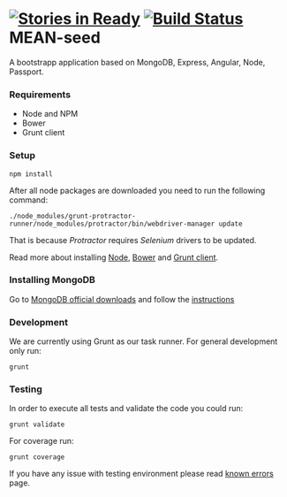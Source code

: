 [![Stories in Ready](https://badge.waffle.io/MakingSense/mean-seed.png?label=ready&title=Ready)](https://waffle.io/MakingSense/mean-seed) [![Build Status](https://travis-ci.org/MakingSense/mean-seed.svg?branch=master)](https://travis-ci.org/MakingSense/mean-seed)
MEAN-seed
=========

A bootstrapp application based on MongoDB, Express, Angular, Node, Passport.

### Requirements

- Node and NPM
- Bower
- Grunt client

### Setup

```
npm install
```

After all node packages are downloaded you need to run the following command:

```
./node_modules/grunt-protractor-runner/node_modules/protractor/bin/webdriver-manager update
```

That is because *Protractor* requires *Selenium* drivers to be updated.

Read more about installing [Node](https://nodejs.org/download/), [Bower](http://bower.io/) and [Grunt client](http://gruntjs.com/getting-started).

### Installing MongoDB

Go to [MongoDB official downloads](http://www.mongodb.org/downloads) and follow the [instructions](http://docs.mongodb.org/manual/installation/)

### Development

We are currently using Grunt as our task runner. For general development only run:

`grunt`

### Testing

In order to execute all tests and validate the code you could run:

`grunt validate`

For coverage run:

`grunt coverage`

If you have any issue with testing environment please read [known errors](https://github.com/MakingSense/mean-seed/wiki/Known-errors) page.
